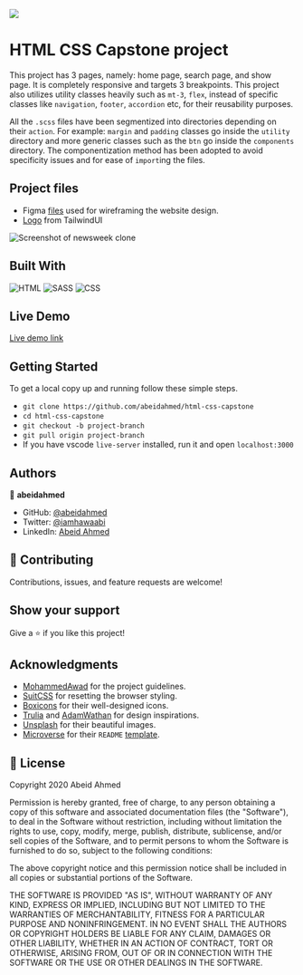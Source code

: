![](https://img.shields.io/badge/Microverse-blueviolet)

# HTML CSS Capstone project

This project has 3 pages, namely: home page, search page, and show page. It is completely responsive and targets 3 breakpoints. This project also utilizes utility classes heavily such as `mt-3`, `flex`, instead of specific classes like `navigation`, `footer`, `accordion` etc, for their reusability purposes.

All the `.scss` files have been segmentized into directories depending on their `action`. For example: `margin` and `padding` classes go inside the `utility` directory and more generic classes such as the `btn` go inside the `components` directory. The componentization method has been adopted to avoid specificity issues and for ease of `import`ing the files.

## Project files

- Figma [files](https://www.figma.com/file/sVeLvwLhlhU4rdbDDmKp3s/html-capstone?node-id=0%3A1) used for wireframing the website design.
- [Logo](https://tailwindui.com/img/logos/workflow-mark-indigo-500.svg) from TailwindUI

![Screenshot of newsweek clone](./assets/screenshot.jpg)

## Built With

![HTML](https://img.shields.io/badge/html5%20-%23E34F26.svg?&style=for-the-badge&logo=html5&logoColor=white)
![SASS](https://img.shields.io/badge/SASS%20-hotpink.svg?&style=for-the-badge&logo=SASS&logoColor=white)
![CSS](https://img.shields.io/badge/css3%20-%231572B6.svg?&style=for-the-badge&logo=css3&logoColor=white)

## Live Demo

[Live demo link](https://abeidahmed.github.io/html-css-capstone/)

## Getting Started

To get a local copy up and running follow these simple steps.

- `git clone https://github.com/abeidahmed/html-css-capstone`
- `cd html-css-capstone`
- `git checkout -b project-branch`
- `git pull origin project-branch`
- If you have vscode `live-server` installed, run it and open `localhost:3000`

## Authors

👤 **abeidahmed**

- GitHub: [@abeidahmed](https://github.com/abeidahmed)
- Twitter: [@iamhawaabi](https://twitter.com/iamhawaabi)
- LinkedIn: [Abeid Ahmed](https://www.linkedin.com/in/abeid-ahmed-b21882172/)

## 🤝 Contributing

Contributions, issues, and feature requests are welcome!

## Show your support

Give a ⭐️ if you like this project!

## Acknowledgments

- [MohammedAwad](https://www.behance.net/gallery/24796463/ZATTIX) for the project guidelines.
- [SuitCSS](https://github.com/suitcss/suit/tree/master/packages/base/) for resetting the browser styling.
- [Boxicons](https://boxicons.com/) for their well-designed icons.
- [Trulia](https://trulia.com) and [AdamWathan](https://workcation.netlify.com/) for design inspirations.
- [Unsplash](https://unsplash.com/) for their beautiful images.
- [Microverse](https://www.microverse.org/) for their `README` [template](https://github.com/microverseinc/readme-template).

## 📝 License

Copyright 2020 Abeid Ahmed

Permission is hereby granted, free of charge, to any person obtaining a copy of this software and associated documentation files (the "Software"), to deal in the Software without restriction, including without limitation the rights to use, copy, modify, merge, publish, distribute, sublicense, and/or sell copies of the Software, and to permit persons to whom the Software is furnished to do so, subject to the following conditions:

The above copyright notice and this permission notice shall be included in all copies or substantial portions of the Software.

THE SOFTWARE IS PROVIDED "AS IS", WITHOUT WARRANTY OF ANY KIND, EXPRESS OR IMPLIED, INCLUDING BUT NOT LIMITED TO THE WARRANTIES OF MERCHANTABILITY, FITNESS FOR A PARTICULAR PURPOSE AND NONINFRINGEMENT. IN NO EVENT SHALL THE AUTHORS OR COPYRIGHT HOLDERS BE LIABLE FOR ANY CLAIM, DAMAGES OR OTHER LIABILITY, WHETHER IN AN ACTION OF CONTRACT, TORT OR OTHERWISE, ARISING FROM, OUT OF OR IN CONNECTION WITH THE SOFTWARE OR THE USE OR OTHER DEALINGS IN THE SOFTWARE.
